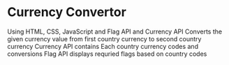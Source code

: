 # Currency Convertor
Using HTML, CSS, JavaScript and Flag API and Currency API
Converts the given currency value from first country currency to second country currency
Currency API contains Each country currency codes and conversions
Flag API displays requried flags based on country codes
